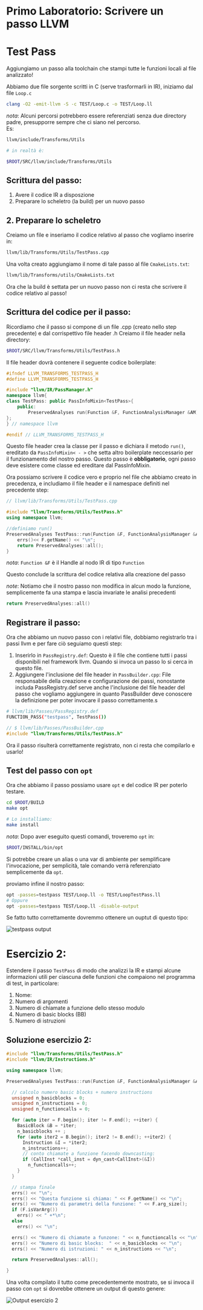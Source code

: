 # Primo Laboratorio: Scrivere un passo LLVM

# Test Pass

Aggiungiamo un passo alla toolchain che stampi tutte le funzioni locali al file analizzato!

Abbiamo due file sorgente scritti in C (serve trasformarli in IR), iniziamo dal file `Loop.c`

```bash
clang -O2 -emit-llvm -S -c TEST/Loop.c -o TEST/Loop.ll
```

_nota_: Alcuni percorsi potrebbero essere referenziati senza due directory padre, presupporre sempre che ci siano nel percorso.  
Es:

```bash
llvm/include/Transforms/Utils

# in realtà è:

$ROOT/SRC/llvm/include/Transforms/Utils
```

## Scrittura del passo:

1. Avere il codice IR a disposzione
2. Preparare lo scheletro (la build) per un nuovo passo

## 2. Preparare lo scheletro

Creiamo un file e inseriamo il codice relativo al passo che vogliamo inserire in:

```bash
llvm/lib/Transforms/Utils/TestPass.cpp
```

Una volta creato aggiungiamo il nome di tale passo al file `CmakeLists.txt`:

```bash
llvm/lib/Transforms/utils/CmakeLists.txt
```

Ora che la build è settata per un nuovo passo non ci resta che scrivere il codice relativo al passo!

## Scrittura del codice per il passo:

Ricordiamo che il passo si compone di un file .cpp (creato nello step precedente) e dal corrispettivo file header .h
Creiamo il file header nella directory:

```bash
$ROOT/SRC/llvm/Transforms/Utils/TestPass.h
```

Il file header dovrà contenere il seguente codice boilerplate:

```c++
#ifndef LLVM_TRANSFORMS_TESTPASS_H
#define LLVM_TRANSFORMS_TESTPASS_H

#include "llvm/IR/PassManager.h"
namespace llvm{
class TestPass: public PassInfoMixin<TestPass>{
    public:
        PreservedAnalyses run(Function &F, FunctionAnalysisManager &AM);
};
} // namespace llvm

#endif // LLVM_TRANSFORMS_TESTPASS_H
```

Questo file header crea la classe per il passo e dichiara il metodo `run()`, ereditato da `PassInfoMixin< - >` che setta altro boilerplate neccessario per il funzionamento del nostro passo. Questo passo è **obbligatorio**, ogni passo deve esistere come classe ed ereditare dal PassInfoMixin.

Ora possiamo scrivere il codice vero e proprio nel file che abbiamo creato in precedenza, e includiamo il file header e il namespace definiti nel precedente step:

```c++
// llvm/lib/Transforms/Utils/TestPass.cpp

#include "llvm/Transforms/Utils/TestPass.h"
using namespace llvm;

//definiamo run()
PreservedAnalyses TestPass::run(Function &F, FunctionAnalysisManager &AM) {
    errs()<< F.getName() << "\n";
    return PreservedAnalyses::all();
}
```

_nota_: `Function &F` è il Handle al nodo IR di tipo `Function`

Questo conclude la scrittura del codice relativa alla creazione del passo

_note_: Notiamo che il nostro passo non modifica in alcun modo la funzione, semplicemente fa una stampa e lascia invariate le analisi precedenti

```c++
return PreservedAnalyses::all()
```

## Registrare il passo:

Ora che abbiamo un nuovo passo con i relativi file, dobbiamo registrarlo tra i passi llvm e per fare ciò seguiamo questi step:

1. Inserirlo in `PassRegistry.def`: Questo è il file che contiene tutti i passi disponibili nel framework llvm. Quando si invoca un passo lo si cerca in questo file.
2. Aggiungere l'inclusione del file header in `PassBuilder.cpp`: File responsabile della creazione e configurazione dei passi, nonostante includa PassRegistry.def serve anche l'inclusione del file header del passo che vogliamo aggiungere in quanto PassBuilder deve conoscere la definizione per poter invocare il passo correttamente.s

```bash
# llvm/lib/Passes/PassRegistry.def
FUNCTION_PASS("testpass", TestPass())
```

```c++
// $ llvm/lib/Passes/PassBuilder.cpp
#include "llvm/Transforms/Utils/TestPass.h"
```

Ora il passo risulterà correttamente registrato, non ci resta che compilarlo e usarlo!

## Test del passo con `opt`

Ora che abbiamo il passo possiamo usare `opt` e del codice IR per poterlo testare.

```bash
cd $ROOT/BUILD
make opt

# Lo installiamo:
make install
```

_nota_: Dopo aver eseguito questi comandi, troveremo `opt` in:

```bash
$ROOT/INSTALL/bin/opt
```

Si potrebbe creare un alias o una var di ambiente per semplificare l'invocazione, per semplicità, tale comando verrà referenziato semplicemente da `opt`.

proviamo infine il nostro passo:

```bash
opt -passes=testpass TEST/Loop.ll -o TEST/LoopTestPass.ll
# Oppure
opt -passes=testpass TEST/Loop.ll -disable-output

```

Se fatto tutto correttamente dovremmo ottenere un ouptut di questo tipo:

![testpass output](../../images/TestPass.png)

# Esercizio 2:

Estendere il passo `TestPass` di modo che analizzi la IR e stampi alcune informazioni utili per ciascuna delle funzioni che compaiono nel programma di test, in particolare:

1. Nome:
2. Numero di argomenti
3. Numero di chiamate a funzione dello stesso modulo
4. Numero di basic blocks (BB)
5. Numero di istruzioni

## Soluzione esercizio 2:

```c++
#include "llvm/Transforms/Utils/TestPass.h"
#include "llvm/IR/Instructions.h"

using namespace llvm;

PreservedAnalyses TestPass::run(Function &F, FunctionAnalysisManager &AM) {

  // calcolo numero basic blocks + numero instructions
  unsigned n_basicblocks = 0;
  unsigned n_instructions = 0;
  unsigned n_functioncalls = 0;

  for (auto iter = F.begin(); iter != F.end(); ++iter) {
    BasicBlock &B = *iter;
    n_basicblocks ++ ;
    for (auto iter2 = B.begin(); iter2 != B.end(); ++iter2) {
      Instruction &I = *iter2;
      n_instructions++;
      // conto chiamate a funzione facendo downcasting:
      if (CallInst *call_inst = dyn_cast<CallInst>(&I))
        n_functioncalls++;
    }
  }

  // stampa finale
  errs() << "\n";
  errs() << "Questa funzione si chiama: " << F.getName() << "\n";
  errs() << "Numero di parametri della funzione: " << F.arg_size();
  if (F.isVarArg())
    errs() << " +*\n";
  else
    errs() << "\n";

  errs() << "Numero di chiamate a funzone: " << n_functioncalls << "\n";
  errs() << "Numero di basic blocks:  " << n_basicblocks << "\n";
  errs() << "Numero di istruzioni: " << n_instructions << "\n";

  return PreservedAnalyses::all();

}
```

Una volta compilato il tutto come precedentemente mostrato, se si invoca il passo con `opt` si dovrebbe ottenere un output di questo genere:

![Output esercizio 2](../../images/sol_esercizio2.png)
